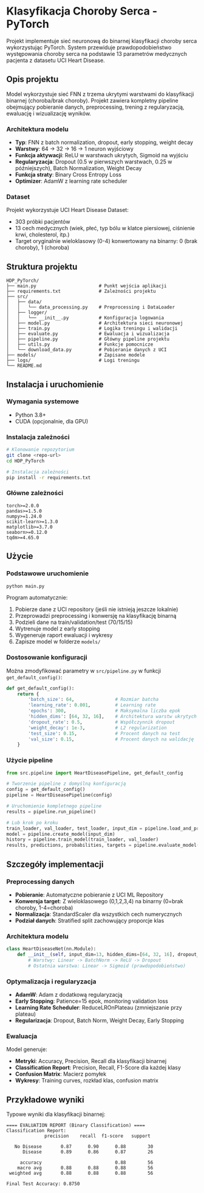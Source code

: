 # Klasyfikacja Choroby Serca - PyTorch

Projekt implementuje sieć neuronową do binarnej klasyfikacji choroby serca wykorzystując PyTorch. System przewiduje prawdopodobieństwo występowania choroby serca na podstawie 13 parametrów medycznych pacjenta z datasetu UCI Heart Disease.

## Opis projektu

Model wykorzystuje sieć FNN z trzema ukrytymi warstwami do klasyfikacji binarnej (choroba/brak choroby). Projekt zawiera kompletny pipeline obejmujący pobieranie danych, preprocessing, trening z regularyzacją, ewaluację i wizualizację wyników.

### Architektura modelu

- **Typ**: FNN z batch normalization, dropout, early stopping, weight decay
- **Warstwy**: 64 → 32 → 16 → 1 neuron wyjściowy
- **Funkcja aktywacji**: ReLU w warstwach ukrytych, Sigmoid na wyjściu
- **Regularyzacja**: Dropout (0.5 w pierwszych warstwach, 0.25 w późniejszych), Batch Normalization, Weight Decay
- **Funkcja straty**: Binary Cross Entropy Loss
- **Optimizer**: AdamW z learning rate scheduler

### Dataset

Projekt wykorzystuje UCI Heart Disease Dataset:

- 303 próbki pacjentów
- 13 cech medycznych (wiek, płeć, typ bólu w klatce piersiowej, ciśnienie krwi, cholesterol, itp.)
- Target oryginalnie wieloklasowy (0-4) konwertowany na binarny: 0 (brak choroby), 1 (choroba)

## Struktura projektu

```
HDP_PyTorch/
├── main.py                       # Punkt wejścia aplikacji
├── requirements.txt              # Zależności projektu
├── src/
│   ├── data/
│   │   └── data_processing.py    # Preprocessing i DataLoader
│   ├── logger/
│   │   └── __init__.py           # Konfiguracja logowania
│   ├── model.py                  # Architektura sieci neuronowej
│   ├── train.py                  # Logika treningu i walidacji
│   ├── evaluate.py               # Ewaluacja i wizualizacja
│   ├── pipeline.py               # Główny pipeline projektu
│   ├── utils.py                  # Funkcje pomocnicze
│   └── download_data.py          # Pobieranie danych z UCI
├── models/                       # Zapisane modele
├── logs/                         # Logi treningu
└── README.md
```

## Instalacja i uruchomienie

### Wymagania systemowe

- Python 3.8+
- CUDA (opcjonalnie, dla GPU)

### Instalacja zależności

```bash
# Klonowanie repozytorium
git clone <repo-url>
cd HDP_PyTorch

# Instalacja zależności
pip install -r requirements.txt
```

### Główne zależności

```
torch>=2.0.0
pandas>=1.5.0
numpy>=1.24.0
scikit-learn>=1.3.0
matplotlib>=3.7.0
seaborn>=0.12.0
tqdm>=4.65.0
```

## Użycie

### Podstawowe uruchomienie

```bash
python main.py
```

Program automatycznie:

1. Pobierze dane z UCI repository (jeśli nie istnieją jeszcze lokalnie)
2. Przeprowadzi preprocessing i konwersję na klasyfikację binarną
3. Podzieli dane na train/validation/test (70/15/15)
4. Wytrenuje model z early stopping
5. Wygeneruje raport ewaluacji i wykresy
6. Zapisze model w folderze `models/`

### Dostosowanie konfiguracji

Można zmodyfikować parametry w `src/pipeline.py` w funkcji `get_default_config()`:

```python
def get_default_config():
    return {
        'batch_size': 64,               # Rozmiar batcha
        'learning_rate': 0.001,         # Learning rate
        'epochs': 300,                  # Maksymalna liczba epok
        'hidden_dims': [64, 32, 16],    # Architektura warstw ukrytych
        'dropout_rate': 0.5,            # Współczynnik dropout
        'weight_decay': 1e-3,           # L2 regularization
        'test_size': 0.15,              # Procent danych na test
        'val_size': 0.15,               # Procent danych na walidację
    }
```

### Użycie pipeline

```python
from src.pipeline import HeartDiseasePipeline, get_default_config

# Tworzenie pipeline z domyślną konfiguracją
config = get_default_config()
pipeline = HeartDiseasePipeline(config)

# Uruchomienie kompletnego pipeline
results = pipeline.run_pipeline()

# Lub krok po kroku
train_loader, val_loader, test_loader, input_dim = pipeline.load_and_preprocess_data()
model = pipeline.create_model(input_dim)
history = pipeline.train_model(train_loader, val_loader)
results, predictions, probabilities, targets = pipeline.evaluate_model(test_loader)
```

## Szczegóły implementacji

### Preprocessing danych

- **Pobieranie**: Automatyczne pobieranie z UCI ML Repository
- **Konwersja target**: Z wieloklasowego (0,1,2,3,4) na binarny (0=brak choroby, 1-4=choroba)
- **Normalizacja**: StandardScaler dla wszystkich cech numerycznych
- **Podział danych**: Stratified split zachowujący proporcje klas

### Architektura modelu

```python
class HeartDiseaseNet(nn.Module):
    def __init__(self, input_dim=13, hidden_dims=[64, 32, 16], dropout_rate=0.5):
        # Warstwy: Linear -> BatchNorm -> ReLU -> Dropout
        # Ostatnia warstwa: Linear -> Sigmoid (prawdopodobieństwo)
```

### Optymalizacja i regularyzacja

- **AdamW**: Adam z dodatkową regularyzacją
- **Early Stopping**: Patience=15 epok, monitoring validation loss
- **Learning Rate Scheduler**: ReduceLROnPlateau (zmniejszanie przy plateau)
- **Regularizacja**: Dropout, Batch Norm, Weight Decay, Early Stopping

### Ewaluacja

Model generuje:

- **Metryki**: Accuracy, Precision, Recall dla klasyfikacji binarnej
- **Classification Report**: Precision, Recall, F1-Score dla każdej klasy
- **Confusion Matrix**: Macierz pomyłek
- **Wykresy**: Training curves, rozkład klas, confusion matrix

## Przykładowe wyniki

Typowe wyniki dla klasyfikacji binarnej:

```
==== EVALUATION REPORT (Binary Classification) ====
Classification Report:
              precision    recall  f1-score   support

   No Disease       0.87      0.90      0.88        30
      Disease       0.89      0.86      0.87        26

     accuracy                           0.88        56
    macro avg       0.88      0.88      0.88        56
 weighted avg       0.88      0.88      0.88        56

Final Test Accuracy: 0.8750
```
